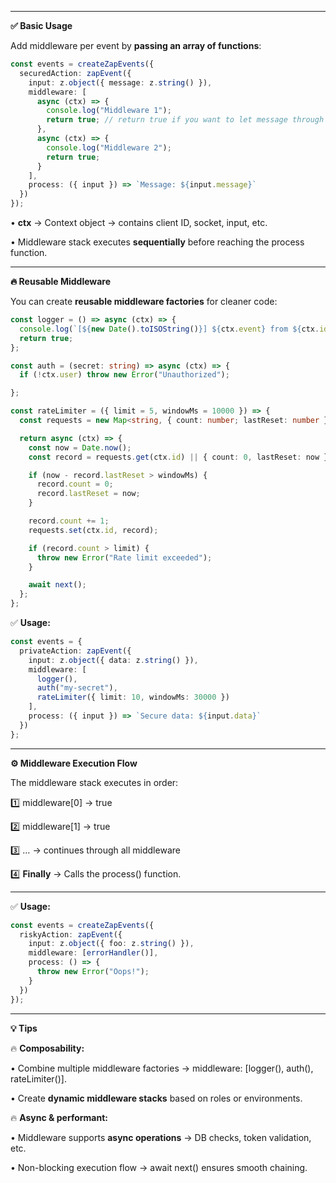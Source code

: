 
---

**✅ Basic Usage**

Add middleware per event by **passing an array of functions**:

```ts
const events = createZapEvents({
  securedAction: zapEvent({
    input: z.object({ message: z.string() }),
    middleware: [
      async (ctx) => {
        console.log("Middleware 1");
        return true; // return true if you want to let message through middleware
      },
      async (ctx) => {
        console.log("Middleware 2");
        return true;
      }
    ],
    process: ({ input }) => `Message: ${input.message}`
  })
});
```

• **ctx** → Context object → contains client ID, socket, input, etc.

• Middleware stack executes **sequentially** before reaching the process function.

---

**🔥 Reusable Middleware**

You can create **reusable middleware factories** for cleaner code:

```ts
const logger = () => async (ctx) => {
  console.log(`[${new Date().toISOString()}] ${ctx.event} from ${ctx.id}`);
  return true;
};

const auth = (secret: string) => async (ctx) => {
  if (!ctx.user) throw new Error("Unauthorized");

};

const rateLimiter = ({ limit = 5, windowMs = 10000 }) => {
  const requests = new Map<string, { count: number; lastReset: number }>();

  return async (ctx) => {
    const now = Date.now();
    const record = requests.get(ctx.id) || { count: 0, lastReset: now };

    if (now - record.lastReset > windowMs) {
      record.count = 0;
      record.lastReset = now;
    }

    record.count += 1;
    requests.set(ctx.id, record);

    if (record.count > limit) {
      throw new Error("Rate limit exceeded");
    }

    await next();
  };
};
```

✅ **Usage:**

```ts
const events = {
  privateAction: zapEvent({
    input: z.object({ data: z.string() }),
    middleware: [
      logger(),
      auth("my-secret"),
      rateLimiter({ limit: 10, windowMs: 30000 })
    ],
    process: ({ input }) => `Secure data: ${input.data}`
  })
};
```

  

---

**⚙️ Middleware Execution Flow**

The middleware stack executes in order:

1️⃣ middleware[0] → true

2️⃣ middleware[1] → true

3️⃣ … → continues through all middleware

4️⃣ **Finally** → Calls the process() function.

---
✅ **Usage:**

```ts
const events = createZapEvents({
  riskyAction: zapEvent({
    input: z.object({ foo: z.string() }),
    middleware: [errorHandler()],
    process: () => {
      throw new Error("Oops!");
    }
  })
});
```

---

**💡 Tips**

🔥 **Composability:**

• Combine multiple middleware factories → middleware: [logger(), auth(), rateLimiter()].

• Create **dynamic middleware stacks** based on roles or environments.

  

🔥 **Async & performant:**

• Middleware supports **async operations** → DB checks, token validation, etc.

• Non-blocking execution flow → await next() ensures smooth chaining.
